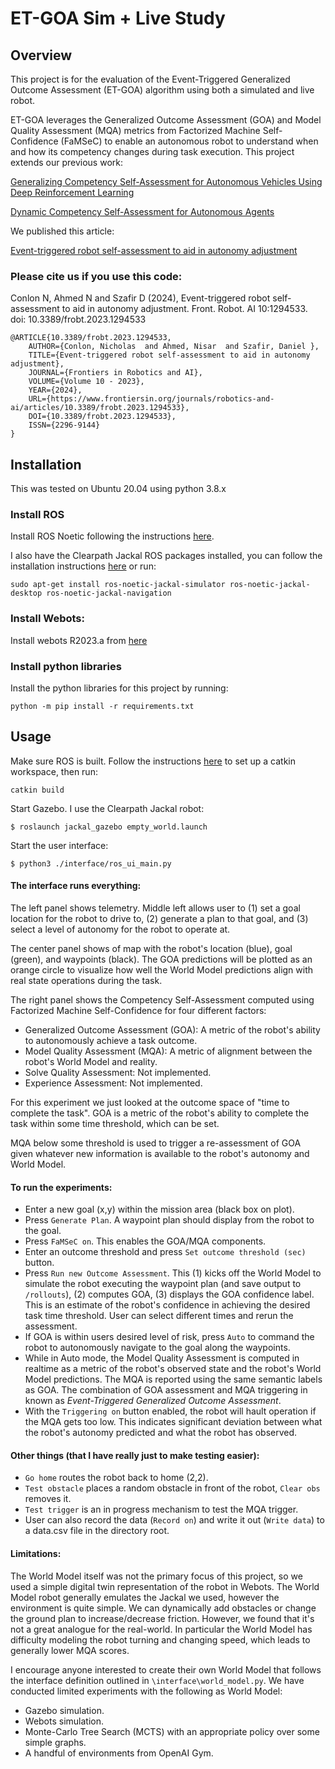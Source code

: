 # ET-GOA Sim + Live Study

## Overview
This project is for the evaluation of the Event-Triggered Generalized Outcome Assessment (ET-GOA) algorithm using both
a simulated and live robot.

ET-GOA leverages the Generalized Outcome Assessment (GOA) and Model Quality Assessment (MQA) metrics from Factorized
Machine Self-Confidence (FaMSeC) to enable an autonomous robot to understand when and how its competency changes during
task execution. This project extends our previous work:

[Generalizing Competency Self-Assessment for Autonomous Vehicles Using Deep Reinforcement Learning](https://arc.aiaa.org/doi/10.2514/6.2022-2496)

[Dynamic Competency Self-Assessment for Autonomous Agents](https://arxiv.org/abs/2303.01646)

We published this article: 

[Event-triggered robot self-assessment to aid in autonomy adjustment](https://www.frontiersin.org/articles/10.3389/frobt.2023.1294533/full)


### Please cite us if you use this code:

Conlon N, Ahmed N and Szafir D (2024), Event-triggered robot self-assessment to aid in autonomy adjustment. Front. Robot. AI 10:1294533. doi: 10.3389/frobt.2023.1294533


```
@ARTICLE{10.3389/frobt.2023.1294533,
    AUTHOR={Conlon, Nicholas  and Ahmed, Nisar  and Szafir, Daniel },
    TITLE={Event-triggered robot self-assessment to aid in autonomy adjustment},
    JOURNAL={Frontiers in Robotics and AI},
    VOLUME={Volume 10 - 2023},
    YEAR={2024},
    URL={https://www.frontiersin.org/journals/robotics-and-ai/articles/10.3389/frobt.2023.1294533},
    DOI={10.3389/frobt.2023.1294533},
    ISSN={2296-9144}
}
```



## Installation
This was tested on Ubuntu 20.04 using python 3.8.x

### Install ROS
Install ROS Noetic following the instructions [here](https://wiki.ros.org/noetic/Installation/Ubuntu). 

I also have the Clearpath Jackal ROS packages installed, you can follow the installation
instructions [here](https://www.clearpathrobotics.com/assets/guides/noetic/jackal/simulation.html) or run:
```
sudo apt-get install ros-noetic-jackal-simulator ros-noetic-jackal-desktop ros-noetic-jackal-navigation
```

### Install Webots:
Install webots R2023.a from [here](https://www.cyberbotics.com/#download)


### Install python libraries
Install the python libraries for this project by running:
```
python -m pip install -r requirements.txt
```

## Usage
Make sure ROS is built. Follow the instructions [here](https://wiki.ros.org/noetic/Installation/Ubuntu)
to set up a catkin workspace, then run:
```commandline
catkin build
```

Start Gazebo. I use the Clearpath Jackal robot: 
```commandline
$ roslaunch jackal_gazebo empty_world.launch
```

Start the user interface:
```commandline
$ python3 ./interface/ros_ui_main.py
```

#### The interface runs everything:
The left panel shows telemetry. Middle left allows user to (1) set a goal location for
the robot to drive to, (2) generate a plan to that goal, and (3) select a level of autonomy for the robot to
operate at.

The center panel shows of map with the robot's location (blue), goal (green), and waypoints (black). The GOA predictions
will be plotted as an orange circle to visualize how well the World Model predictions align with real state
operations during the task.

The right panel shows the Competency Self-Assessment computed using Factorized Machine Self-Confidence for four
different factors:
- Generalized Outcome Assessment (GOA): A metric of the robot's ability to autonomously achieve a task outcome.
- Model Quality Assessment (MQA): A metric of alignment between the robot's World Model and reality.
- Solve Quality Assessment: Not implemented.
- Experience Assessment: Not implemented.

For this experiment we just looked at the outcome space of "time to complete the task". GOA is a metric
of the robot's ability to complete the task within some time threshold, which can be set.

MQA below some threshold is used to trigger a re-assessment of GOA given whatever new information is available
to the robot's autonomy and World Model.

#### To run the experiments:
- Enter a new goal (x,y) within the mission area (black box on plot).
- Press `Generate Plan`. A waypoint plan should display from the robot to the goal.
- Press `FaMSeC on`. This enables the GOA/MQA components.
- Enter an outcome threshold and press `Set outcome threshold (sec)` button.
- Press `Run new Outcome Assessment`. This (1) kicks off the World Model to simulate the robot executing the waypoint
plan (and save output to `/rollouts`), (2) computes GOA, (3) displays the GOA confidence label. This is an estimate of the robot's confidence in
achieving the desired task time threshold. User can select different times and rerun the assessment.
- If GOA is within users desired level of risk, press `Auto` to command the robot to autonomously navigate to the
goal along the waypoints.
- While in Auto mode, the Model Quality Assessment is computed in realtime as a metric of the robot's observed state
and the robot's World Model predictions. The MQA is reported using the same semantic labels as GOA. The combination of
GOA assessment and MQA triggering in known as *Event-Triggered Generalized Outcome Assessment*.
- With the `Triggering on` button enabled, the robot will hault operation if the MQA gets too low. This indicates
significant deviation between what the robot's autonomy predicted and what the robot has observed.


#### Other things (that I have really just to make testing easier):
- `Go home` routes the robot back to home (2,2).
- `Test obstacle` places a random obstacle in front of the robot, `Clear obs` removes it.
- `Test trigger` is an in progress mechanism to test the MQA trigger.
- User can also record the data (`Record on`) and write it out (`Write data`) to a data.csv file in the directory root.


#### Limitations:
The World Model itself was not the primary focus of this project, so we used a simple digital twin representation
of the robot in Webots. The World Model robot generally emulates the Jackal we used, however the environment is quite
simple. We can dynamically add obstacles or change the ground plan to increase/decrease friction. However, we found that
it's not a great analogue for the real-world. In particular the World Model has difficulty modeling the
robot turning and changing speed, which leads to generally lower MQA scores.

I encourage anyone interested to create their own World Model that follows the interface definition outlined in
`\interface\world_model.py`. We have conducted limited experiments with the following as World Model:
- Gazebo simulation.
- Webots simulation.
- Monte-Carlo Tree Search (MCTS) with an appropriate policy over some simple graphs.
- A handful of environments from OpenAI Gym.







